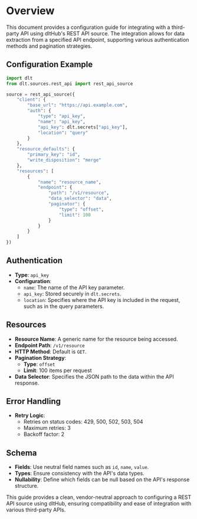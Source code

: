 # Overview

This document provides a configuration guide for integrating with a third-party API using dltHub's REST API source. The integration allows for data extraction from a specified API endpoint, supporting various authentication methods and pagination strategies.

## Configuration Example

```python
import dlt
from dlt.sources.rest_api import rest_api_source

source = rest_api_source({
    "client": {
        "base_url": "https://api.example.com",
        "auth": {
            "type": "api_key",
            "name": "api_key",
            "api_key": dlt.secrets["api_key"],
            "location": "query"
        }
    },
    "resource_defaults": {
        "primary_key": "id",
        "write_disposition": "merge"
    },
    "resources": [
        {
            "name": "resource_name",
            "endpoint": {
                "path": "/v1/resource",
                "data_selector": "data",
                "paginator": {
                    "type": "offset",
                    "limit": 100
                }
            }
        }
    ]
})
```

## Authentication

- **Type**: `api_key`
- **Configuration**: 
  - `name`: The name of the API key parameter.
  - `api_key`: Stored securely in `dlt.secrets`.
  - `location`: Specifies where the API key is included in the request, such as in the query parameters.

## Resources

- **Resource Name**: A generic name for the resource being accessed.
- **Endpoint Path**: `/v1/resource`
- **HTTP Method**: Default is `GET`.
- **Pagination Strategy**: 
  - **Type**: `offset`
  - **Limit**: 100 items per request
- **Data Selector**: Specifies the JSON path to the data within the API response.

## Error Handling

- **Retry Logic**: 
  - Retries on status codes: 429, 500, 502, 503, 504
  - Maximum retries: 3
  - Backoff factor: 2

## Schema

- **Fields**: Use neutral field names such as `id`, `name`, `value`.
- **Types**: Ensure consistency with the API's data types.
- **Nullability**: Define which fields can be null based on the API's response structure.

This guide provides a clean, vendor-neutral approach to configuring a REST API source using dltHub, ensuring compatibility and ease of integration with various third-party APIs.